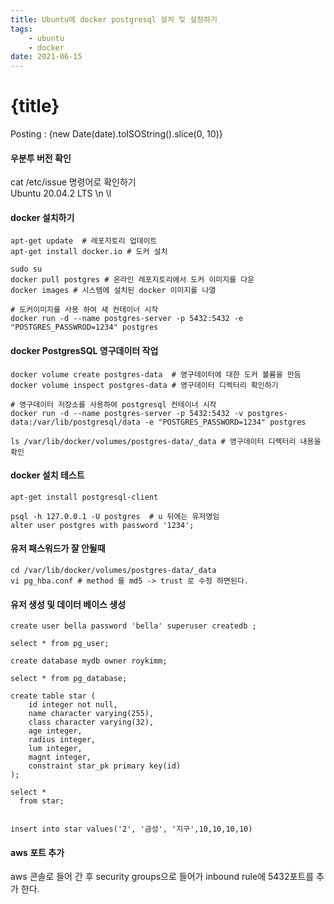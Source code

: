 ```yaml
---
title: Ubuntu에 docker postgresql 설치 및 설정하기
tags: 
    - ubuntu 
    - docker
date: 2021-06-15
---
```


# {title}
Posting : {new Date(date).toISOString().slice(0, 10)}

<div class="markdown-body">

#### 우분투 버전 확인 ####
cat /etc/issue 명령어로 확인하기   
Ubuntu 20.04.2 LTS \n \l    

#### docker 설치하기 ####
```
apt-get update  # 레포지토리 업데이트
apt-get install docker.io # 도커 설치

sudo su 
docker pull postgres # 온라인 레포지토리에서 도커 이미지를 다운
docker images # 시스템에 설치된 docker 이미지를 나열

# 도커이미지를 사용 하여 새 컨테이너 시작
docker run -d --name postgres-server -p 5432:5432 -e "POSTGRES_PASSWROD=1234" postgres  
```

#### docker PostgresSQL 영구데이터 작업 ####
```
docker volume create postgres-data  # 영구데이터에 대한 도커 볼륨을 만듬
docker volume inspect postgres-data # 영구데이터 디렉터리 확인하기

# 영구데이터 저장소를 사용하여 postgresql 컨테이너 시작
docker run -d --name postgres-server -p 5432:5432 -v postgres-data:/var/lib/postgresql/data -e "POSTGRES_PASSWORD=1234" postgres

ls /var/lib/docker/volumes/postgres-data/_data # 영구데이터 디렉터리 내용을 확인
```

#### docker 설치 테스트 ####
```
apt-get install postgresql-client

psql -h 127.0.0.1 -U postgres  # u 뒤에는 유저명임
alter user postgres with password '1234';

```

#### 유저 패스워드가 잘 안될때 ####
```
cd /var/lib/docker/volumes/postgres-data/_data
vi pg_hba.conf # method 를 md5 -> trust 로 수정 하면된다. 
```

#### 유저 생성 및 데이터 베이스 생성 ####
```
create user bella password 'bella' superuser createdb ;

select * from pg_user;

create database mydb owner roykimm;

select * from pg_database;

create table star (
	id integer not null,
	name character varying(255),
	class character varying(32),
	age integer,
	radius integer,
	lum integer,
	magnt integer,
	constraint star_pk primary key(id)
);

select *
  from star;
  
 
insert into star values('2', '금성', '지구',10,10,10,10)

```

#### aws 포트 추가 ####
aws 콘솔로 들어 간 후 security groups으로 들어가 inbound rule에 5432포트를 추가 한다.

</div>



